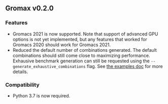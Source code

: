 ## Gromax v0.2.0
### Features
* Gromacs 2021 is now supported. Note that support of advanced GPU options is not yet implemented,
  but any features that worked for Gromacs 2020 should work for Gromacs 2021.
* Reduced the default number of combinations generated. The default combinations
  should still come close to maximizing performance. Exhausive benchmark generation
  can still be requested using the `--generate_exhaustive_combinations` flag. 
  See [the examples doc](../examples.md) for more details.
### Compatibility
* Python 3.7 is now required.
  
